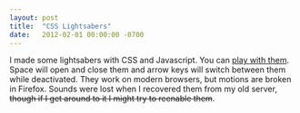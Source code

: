 ```yaml
---
layout: post
title:  "CSS Lightsabers"
date:   2012-02-01 00:00:00 -0700
---
```


I made some lightsabers with CSS and Javascript. You can [play with them](/assets/lightsaber). Space will open and close them and arrow keys will switch between them while deactivated.
They work on modern browsers, but motions are broken in Firefox. Sounds were lost when I recovered them from my old server, ~~though if I get around to it I might try to reenable them~~.
